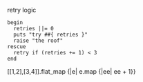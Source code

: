 

retry logic

```
begin
  retries ||= 0
  puts "try ##{ retries }"
  raise "the roof"
rescue
  retry if (retries += 1) < 3
end
```


[[1,2],[3,4]].flat_map {|e| e.map {|ee| ee + 1}}